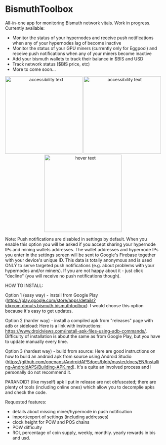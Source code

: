 # BismuthToolbox

All-in-one app for monitoring Bismuth network vitals.
 Work in progress. Currently available:
* Monitor the status of your hypernodes and receive push notifications when any of your hypernodes lag of become inactive
* Monitor the status of your GPU miners (currently only for Eggpool) and receive push notifications when any of your miners become inactive
* Add your bismuth wallets to track their balance in $BIS and USD
* Track network status ($BIS price, etc)
* More to come soon...

<p align="center">
    <img src="https://user-images.githubusercontent.com/49869348/83574008-6e877c00-a524-11ea-8e3a-29fc79377d85.png" width="250" alt="accessibility text">
    <img src="https://user-images.githubusercontent.com/49869348/83572052-ce7c2380-a520-11ea-9aaf-e6eccf97189e.png" width="250" alt="accessibility text">
    <img src="https://user-images.githubusercontent.com/49869348/83572017-be644400-a520-11ea-84de-0569c39e868c.png" width="250" title="hover text">
</p>

Note: Push notifications are disabled in settings by default. When you enable this option you will be asked if you accept sharing your hypernode IPs and mining wallets addresses. The wallet addresses and hypernode IPs you enter in the settings screen will be sent to Google's Firebase together with your device's unique ID. This data is totally anonymous and is used ONLY to serve targeted push notifications (e.g. about problems with your hypernodes and/or miners). If you are not happy about it - just click "decline" (you will receive no push notifications though).

HOW TO INSTALL:

Option 1 (easy way) - install from Google Play (https://play.google.com/store/apps/details?id=com.donuts.bismuth.bismuthtoolbox). I would choose this option because it's easy to get updates.

Option 2 (harder way) - install a compiled apk from "releases" page with adb or sideload:
Here is a link with instructions: https://www.droidviews.com/install-apk-files-using-adb-commands/. Difficulty of installation is about the same as from Google Play, but you have to update manually every time.

Option 3 (hardest way) - build from source:
Here are good instructions on how to build an android apk from source using Android Studio (https://github.com/openaps/AndroidAPSdocs/blob/master/docs/EN/Installing-AndroidAPS/Building-APK.md). It's a quite an involved process and I personally do not recommend it.


PARANOID? (like myself)
apk I put  in release are not obfuscated; there are plenty of tools (including online ones) which allow you to decomplie apks and check the code.

Requested features:
* details about missing miner/hypernode in push notification
* import/export of settings (including addresses)
* clock height for POW and POS chains
* POW difficulty
* ROI, percentage of coin supply, weekly, monthly. yearly rewards in bis and usd.

